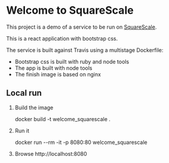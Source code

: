 Welcome to SquareScale
======================

This project is a demo of a service to be run on [SquareScale](https://www.squarescale.com).

This is a react application with bootstrap css.

The service is built against Travis using a multistage Dockerfile:
- Bootstrap css is built with ruby and node tools
- The app is built with node tools
- The finish image is based on nginx

## Local run

1. Build the image

    docker build -t welcome_squarescale .

2. Run it

    docker run --rm -it -p 8080:80 welcome_squarescale

3. Browse http://localhost:8080
